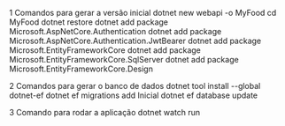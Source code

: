1 Comandos para gerar a versão inicial
dotnet new webapi -o MyFood
cd MyFood
dotnet restore
dotnet add package Microsoft.AspNetCore.Authentication
dotnet add package Microsoft.AspNetCore.Authentication.JwtBearer
dotnet add package Microsoft.EntityFrameworkCore
dotnet add package Microsoft.EntityFrameworkCore.SqlServer
dotnet add package Microsoft.EntityFrameworkCore.Design

2 Comandos para gerar o banco de dados
dotnet tool install --global dotnet-ef
dotnet ef migrations add Inicial
dotnet ef database update

3 Comando para rodar a aplicação
dotnet watch run